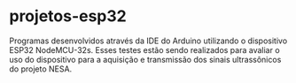 # projetos-esp32

Programas desenvolvidos através da IDE do Arduino utilizando o dispositivo ESP32 NodeMCU-32s.
Esses testes estão sendo realizados para avaliar o uso do dispositivo para a aquisição e transmissão dos sinais ultrassônicos do projeto NESA.
